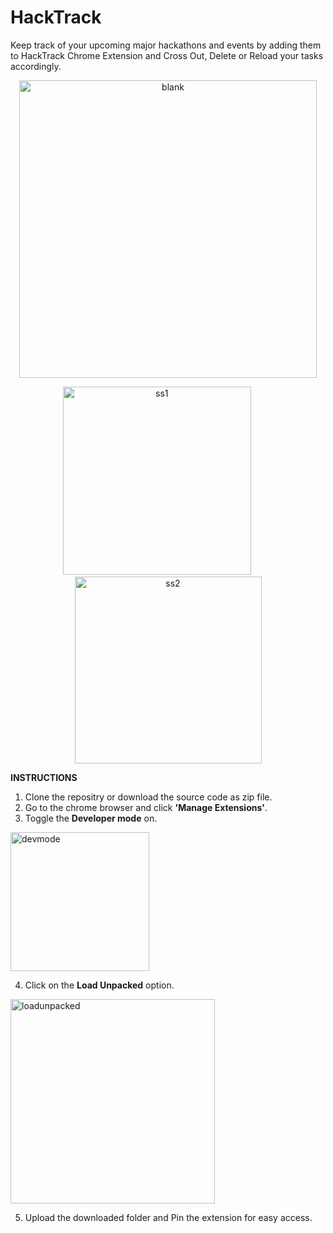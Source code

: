 # HackTrack

Keep track of your upcoming major hackathons and events by adding them to HackTrack Chrome Extension and Cross Out, Delete or Reload your tasks accordingly.
<p align="center">
<img width="476" alt="blank" src="https://user-images.githubusercontent.com/77492052/155867413-8350d43d-7597-459b-8e2c-f34b2735191d.PNG">
 </p>


<p align="center">
<img width="301" alt="ss1" src="https://user-images.githubusercontent.com/77492052/155866742-52f53d56-6a9e-4ba4-a00e-5274ae2aba74.PNG">  &nbsp;&nbsp;&nbsp;&nbsp;&nbsp;&nbsp;&nbsp;&nbsp;        <img width="299" alt="ss2" src="https://user-images.githubusercontent.com/77492052/155866762-5cba8c10-ac37-4416-8fd5-02e544cf8373.PNG"> 
</p>


**INSTRUCTIONS**

1. Clone the repositry or download the source code as zip file.
2. Go to the chrome browser and click **'Manage Extensions'**.
3. Toggle the **Developer mode** on.

<img width="222" alt="devmode" src="https://user-images.githubusercontent.com/77492052/155867018-4ca0f710-f5db-4965-8fe4-0b0daf0926ac.PNG">

4. Click on the **Load Unpacked** option.

<img  width="327" alt="loadunpacked" src="https://user-images.githubusercontent.com/77492052/155867031-e9aa3ea1-c2d3-4118-ae30-98718836b365.PNG">

5. Upload the downloaded folder and Pin the extension for easy access.
